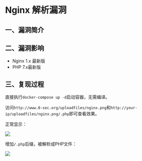 Nginx 解析漏洞
==============

一、漏洞简介
------------

二、漏洞影响
------------

-   Nginx 1.x 最新版
-   PHP 7.x最新版

三、复现过程
------------

直接执行`docker-compose up -d`启动容器，无需编译。

访问`http://www.0-sec.org/uploadfiles/nginx.png`和`http://your-ip/uploadfiles/nginx.png/.php`即可查看效果。

正常显示：

![](./resource/Nginx解析漏洞/media/rId24.jpg)

增加`/.php`后缀，被解析成PHP文件：

![](./resource/Nginx解析漏洞/media/rId25.jpg)
